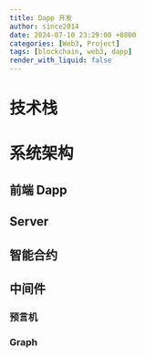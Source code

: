 ```yaml
---
title: Dapp 开发
author: since2014
date: 2024-07-10 23:29:00 +0800
categories: [Web3, Project]
tags: [blockchain, web3, dapp]
render_with_liquid: false
---
```


# 技术栈




# 系统架构

## 前端 Dapp

## Server

## 智能合约

## 中间件

### 预言机

### Graph


